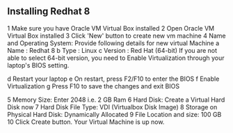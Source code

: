 ## Installing Redhat 8

1 Make sure you have Oracle VM Virtual Box installed
2 Open Oracle VM Virtual Box installed
3 Click 'New' button to create new vm machine
4 Name and Operating System: Provide following details for new virtual Machine
  a Name : Redhat 8
  b Type : Linux
  c Version : Red Hat (64-bit)
  If you are not able to select 64-bit version, you need to Enable Virtualization through your laptop's BIOS setting.
  
  d Restart your laptop
  e On restart, press F2/F10 to enter the BIOS
  f Enable Virtualization
  g Press F10 to save the changes and exit BIOS
  
5 Memory Size: Enter 2048 i.e. 2 GB Ram
6 Hard Disk: Create a Virtual Hard Disk now
7 Hard Disk File Type: VDI (Virtualbox Disk Image)
8 Storage on Physical Hard Disk: Dynamically Allocated
9 File Location and size: 100 GB
10 Click Create button. Your Virtual Machine is up now.
